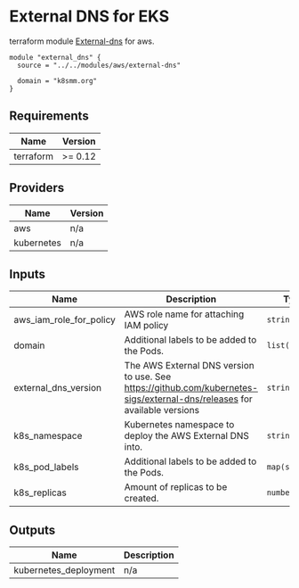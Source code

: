 # External DNS for EKS

terraform module [External-dns](https://github.com/kubernetes-sigs/external-dns) for aws.

```
module "external_dns" {
  source = "../../modules/aws/external-dns"
  
  domain = "k8smm.org"
}
```

<!-- BEGINNING OF PRE-COMMIT-TERRAFORM DOCS HOOK -->
## Requirements

| Name | Version |
|------|---------|
| terraform | >= 0.12 |

## Providers

| Name | Version |
|------|---------|
| aws | n/a |
| kubernetes | n/a |

## Inputs

| Name | Description | Type | Default | Required |
|------|-------------|------|---------|:--------:|
| aws\_iam\_role\_for\_policy | AWS role name for attaching IAM policy | `string` | `null` | no |
| domain | Additional labels to be added to the Pods. | `list(string)` | n/a | yes |
| external\_dns\_version | The AWS External DNS version to use. See https://github.com/kubernetes-sigs/external-dns/releases for available versions | `string` | `"0.7.4"` | no |
| k8s\_namespace | Kubernetes namespace to deploy the AWS External DNS into. | `string` | `"kube-system"` | no |
| k8s\_pod\_labels | Additional labels to be added to the Pods. | `map(string)` | `{}` | no |
| k8s\_replicas | Amount of replicas to be created. | `number` | `1` | no |

## Outputs

| Name | Description |
|------|-------------|
| kubernetes\_deployment | n/a |

<!-- END OF PRE-COMMIT-TERRAFORM DOCS HOOK -->
